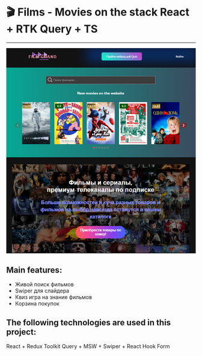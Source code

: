 # 🎬 Films - Movies on the stack React + RTK Query + TS
---

<p align="center">
  <img src="./public/readme-prew.png">
</p>

## Main features: 
 - Живой поиск фильмов
 - Swiper  для слайдера
 - Квиз игра на знание фильмов
 - Корзина покупок
 



## The following technologies are used in this project:
React + Redux Toolkit Query + MSW + Swiper + React Hook Form
